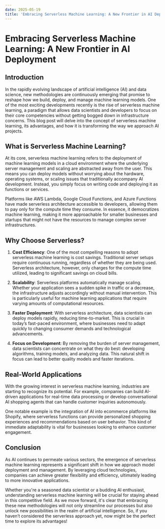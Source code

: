 ```yaml
---
date: 2025-05-19
title: 'Embracing Serverless Machine Learning: A New Frontier in AI Deployment'
---
```


# Embracing Serverless Machine Learning: A New Frontier in AI Deployment

## Introduction

In the rapidly evolving landscape of artificial intelligence (AI) and data science, new methodologies are continuously emerging that promise to reshape how we build, deploy, and manage machine learning models. One of the most exciting developments recently is the rise of serverless machine learning, a paradigm that allows data scientists and developers to focus on their core competencies without getting bogged down in infrastructure concerns. This blog post will delve into the concept of serverless machine learning, its advantages, and how it is transforming the way we approach AI projects.

<!-- more -->
## What is Serverless Machine Learning?

At its core, serverless machine learning refers to the deployment of machine learning models in a cloud environment where the underlying server management and scaling are abstracted away from the user. This means you can deploy models without worrying about the hardware, operating systems, or scaling issues that traditionally accompany AI development. Instead, you simply focus on writing code and deploying it as functions or services.

Platforms like AWS Lambda, Google Cloud Functions, and Azure Functions have made serverless architecture accessible to developers, allowing them to pay only for the compute time they consume. In essence, it democratizes machine learning, making it more approachable for smaller businesses and startups that might not have the resources to manage complex server infrastructures.

## Why Choose Serverless?

1. **Cost Efficiency**: One of the most compelling reasons to adopt serverless machine learning is cost savings. Traditional server setups require continuous running, regardless of whether they are being used. Serverless architecture, however, only charges for the compute time utilized, leading to significant savings on cloud bills.

2. **Scalability**: Serverless platforms automatically manage scaling. Whether your application sees a sudden spike in traffic or a decrease, the infrastructure adjusts accordingly without manual intervention. This is particularly useful for machine learning applications that require varying amounts of computational resources.

3. **Faster Deployment**: With serverless architecture, data scientists can deploy models rapidly, reducing time-to-market. This is crucial in today’s fast-paced environment, where businesses need to adapt quickly to changing consumer demands and technological advancements.

4. **Focus on Development**: By removing the burden of server management, data scientists can concentrate on what they do best: developing algorithms, training models, and analyzing data. This natural shift in focus can lead to better quality models and faster iterations.

## Real-World Applications

With the growing interest in serverless machine learning, industries are starting to recognize its potential. For example, companies can build AI-driven applications for real-time data processing or develop conversational AI shopping agents that can handle customer inquiries autonomously.

One notable example is the integration of AI into ecommerce platforms like Shopify, where serverless functions can provide personalized shopping experiences and recommendations based on user behavior. This kind of immediate adaptability is vital for businesses looking to enhance customer engagement.

## Conclusion

As AI continues to permeate various sectors, the emergence of serverless machine learning represents a significant shift in how we approach model deployment and management. By leveraging cloud technologies, companies can achieve greater flexibility and efficiency, ultimately leading to more innovative applications. 

Whether you're a seasoned data scientist or a budding AI enthusiast, understanding serverless machine learning will be crucial for staying ahead in this competitive field. As we move forward, it's clear that embracing these new methodologies will not only streamline our processes but also unlock new possibilities in the realm of artificial intelligence. So, if you haven’t considered the serverless approach yet, now might be the perfect time to explore its advantages!
